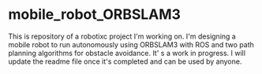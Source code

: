 # mobile_robot_ORBSLAM3
This is repository of a robotixc project I'm working on. I'm designing a mobile robot to run autonomously using ORBSLAM3 with ROS and two path planning algorithms for obstacle avoidance.
It' s a work in progress. I will update the readme file once it's completed and can be used by anyone.
